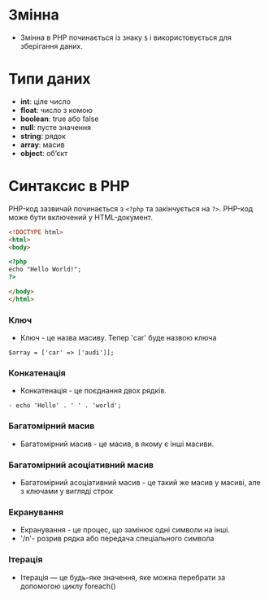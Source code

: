 # Змінна

- Змінна в PHP починається із знаку `$` і використовується для зберігання даних.

# Типи даних

- **int**: ціле число
- **float**: число з комою
- **boolean**: true або false
- **null**: пусте значення
- **string**: рядок
- **array**: масив
- **object**: обʼєкт

# Синтаксис в PHP

PHP-код зазвичай починається з `<?php` та закінчується на `?>`. PHP-код може бути включений у HTML-документ.

```html
<!DOCTYPE html>
<html>
<body>

<?php
echo "Hello World!";
?>

</body>
</html>
```

### Ключ
- Ключ - це назва масиву. Тепер 'car' буде назвою ключа
``` 
$array = ['car' => ['audi']];
```

### Конкатенація
- Конкатенація - це поєднання двох рядків.
```
- echo 'Hello' . ' ' . 'world';
```
   
### Багатомірний масив
- Багатомірний масив - це масив, в якому є інші масиви.

### Багатомірний асоціативний масив
- Багатомірний асоціативний масив - це такий же масив у масиві, але з ключами у вигляді строк

### Екранування
- Екранування - це процес, що замінює одні символи на інші.
-  '/n'- розрив рядка або передача спеціального символа

### Ітерація 
- Ітерація — це будь-яке значення, яке можна перебрати за допомогою циклу foreach()

